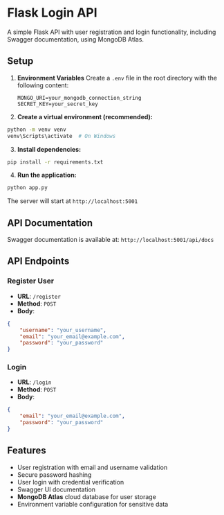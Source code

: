 # Flask Login API

A simple Flask API with user registration and login functionality, including Swagger documentation, using MongoDB Atlas.

## Setup

1. **Environment Variables**
   Create a `.env` file in the root directory with the following content:
   ```
   MONGO_URI=your_mongodb_connection_string
   SECRET_KEY=your_secret_key
   ```

2. **Create a virtual environment (recommended):**
```bash
python -m venv venv
venv\Scripts\activate  # On Windows
```

3. **Install dependencies:**
```bash
pip install -r requirements.txt
```

4. **Run the application:**
```bash
python app.py
```

The server will start at `http://localhost:5001`

## API Documentation

Swagger documentation is available at: `http://localhost:5001/api/docs`

## API Endpoints

### Register User
- **URL**: `/register`
- **Method**: `POST`
- **Body**:
```json
{
    "username": "your_username",
    "email": "your_email@example.com",
    "password": "your_password"
}
```

### Login
- **URL**: `/login`
- **Method**: `POST`
- **Body**:
```json
{
    "email": "your_email@example.com",
    "password": "your_password"
}
```

## Features

- User registration with email and username validation
- Secure password hashing
- User login with credential verification
- Swagger UI documentation
- **MongoDB Atlas** cloud database for user storage
- Environment variable configuration for sensitive data 